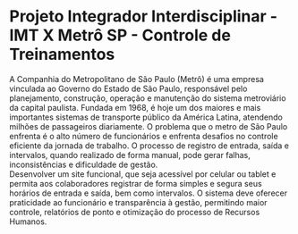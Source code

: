 # Projeto Integrador Interdisciplinar - IMT X Metrô SP - Controle de Treinamentos

 A Companhia do Metropolitano de São Paulo (Metrô) é uma empresa vinculada ao Governo do Estado de São Paulo, responsável pelo planejamento, construção, operação e manutenção do sistema metroviário da capital paulista. Fundada em 1968, é hoje um dos maiores e mais importantes sistemas de transporte público da América Latina, atendendo milhões de passageiros diariamente. 
  O problema que o metro de São Paulo enfrenta é o alto número de funcionários e enfrenta desafios no controle eficiente da jornada de trabalho. O processo de registro de entrada, saída e intervalos, quando realizado de forma manual, pode gerar falhas, inconsistências e dificuldade de gestão. 	     
  Desenvolver um site funcional, que seja acessível por celular ou tablet e permita aos colaboradores registrar de forma simples e segura seus horários de entrada e saída, bem como intervalos. O sistema deve oferecer praticidade ao funcionário e transparência à gestão, permitindo maior controle, relatórios de ponto e otimização do processo de Recursos Humanos. 

